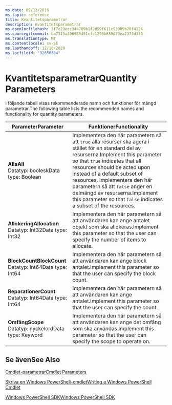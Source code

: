 ```yaml
---
ms.date: 09/13/2016
ms.topic: reference
title: Kvantitetsparametrar
description: Kvantitetsparametrar
ms.openlocfilehash: 3f7c23eec34a709b1f2d59f611c93909b20f4124
ms.sourcegitcommit: ba7315a496986451cfc1296b659d73ea2373d3f0
ms.translationtype: MT
ms.contentlocale: sv-SE
ms.lasthandoff: 12/10/2020
ms.locfileid: "92650304"
---
```

# <a name="quantity-parameters"></a><span data-ttu-id="e53bd-103">Kvantitetsparametrar</span><span class="sxs-lookup"><span data-stu-id="e53bd-103">Quantity Parameters</span></span>

<span data-ttu-id="e53bd-104">I följande tabell visas rekommenderade namn och funktioner för mängd parametrar.</span><span class="sxs-lookup"><span data-stu-id="e53bd-104">The following table lists the recommended names and functionality for quantity parameters.</span></span>

|<span data-ttu-id="e53bd-105">Parameter</span><span class="sxs-lookup"><span data-stu-id="e53bd-105">Parameter</span></span>|<span data-ttu-id="e53bd-106">Funktioner</span><span class="sxs-lookup"><span data-stu-id="e53bd-106">Functionality</span></span>|
|---|---|
|<span data-ttu-id="e53bd-107">**Alla**</span><span class="sxs-lookup"><span data-stu-id="e53bd-107">**All**</span></span><br><span data-ttu-id="e53bd-108">Datatyp: boolesk</span><span class="sxs-lookup"><span data-stu-id="e53bd-108">Data type: Boolean</span></span>|<span data-ttu-id="e53bd-109">Implementera den här parametern så att `true` alla resurser ska agera i stället för en standard del av resurserna.</span><span class="sxs-lookup"><span data-stu-id="e53bd-109">Implement this parameter so that `true` indicates that all resources should be acted upon instead of a default subset of resources.</span></span> <span data-ttu-id="e53bd-110">Implementera den här parametern så att `false` anger en delmängd av resurserna.</span><span class="sxs-lookup"><span data-stu-id="e53bd-110">Implement this parameter so that `false` indicates a subset of the resources.</span></span>|
|<span data-ttu-id="e53bd-111">**Allokering**</span><span class="sxs-lookup"><span data-stu-id="e53bd-111">**Allocation**</span></span><br><span data-ttu-id="e53bd-112">Datatyp: Int32</span><span class="sxs-lookup"><span data-stu-id="e53bd-112">Data type: Int32</span></span>|<span data-ttu-id="e53bd-113">Implementera den här parametern så att användaren kan ange antalet objekt som ska allokeras.</span><span class="sxs-lookup"><span data-stu-id="e53bd-113">Implement this parameter so that the user can specify the number of items to allocate.</span></span>|
|<span data-ttu-id="e53bd-114">**BlockCount**</span><span class="sxs-lookup"><span data-stu-id="e53bd-114">**BlockCount**</span></span><br><span data-ttu-id="e53bd-115">Datatyp: Int64</span><span class="sxs-lookup"><span data-stu-id="e53bd-115">Data type: Int64</span></span>|<span data-ttu-id="e53bd-116">Implementera den här parametern så att användaren kan ange block antalet.</span><span class="sxs-lookup"><span data-stu-id="e53bd-116">Implement this parameter so that the user can specify the block count.</span></span>|
|<span data-ttu-id="e53bd-117">**Reparationer**</span><span class="sxs-lookup"><span data-stu-id="e53bd-117">**Count**</span></span><br><span data-ttu-id="e53bd-118">Datatyp: Int64</span><span class="sxs-lookup"><span data-stu-id="e53bd-118">Data type: Int64</span></span>|<span data-ttu-id="e53bd-119">Implementera den här parametern så att användaren kan ange antalet.</span><span class="sxs-lookup"><span data-stu-id="e53bd-119">Implement this parameter so that the user can specify the count.</span></span>|
|<span data-ttu-id="e53bd-120">**Omfång**</span><span class="sxs-lookup"><span data-stu-id="e53bd-120">**Scope**</span></span><br><span data-ttu-id="e53bd-121">Datatyp: nyckelord</span><span class="sxs-lookup"><span data-stu-id="e53bd-121">Data type: Keyword</span></span>|<span data-ttu-id="e53bd-122">Implementera den här parametern så att användaren kan ange det omfång som ska användas.</span><span class="sxs-lookup"><span data-stu-id="e53bd-122">Implement this parameter so that the user can specify the scope to operate on.</span></span>|

## <a name="see-also"></a><span data-ttu-id="e53bd-123">Se även</span><span class="sxs-lookup"><span data-stu-id="e53bd-123">See Also</span></span>

[<span data-ttu-id="e53bd-124">Cmdlet-parametrar</span><span class="sxs-lookup"><span data-stu-id="e53bd-124">Cmdlet Parameters</span></span>](./cmdlet-parameters.md)

[<span data-ttu-id="e53bd-125">Skriva en Windows PowerShell-cmdlet</span><span class="sxs-lookup"><span data-stu-id="e53bd-125">Writing a Windows PowerShell Cmdlet</span></span>](./writing-a-windows-powershell-cmdlet.md)

[<span data-ttu-id="e53bd-126">Windows PowerShell SDK</span><span class="sxs-lookup"><span data-stu-id="e53bd-126">Windows PowerShell SDK</span></span>](../windows-powershell-reference.md)
